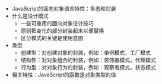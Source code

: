 
- JavaScript的面向对象语言特性：多态和封装
- 什么是设计模式
	- 一些可重用的面向对象设计技巧
	- 原则把变化的部分封装起来以便替换
	- 区分模式的关键是使用意图
- 类型
	- 创建型：对创建对象的封装，例如：单例模式，工厂模式
	- 结构性：对对象组合的封装，例如：装饰器模式，代理模式
	- 行为型：对对象行为的封装，例如：观察者模式，状态模式
- 相关特性：JavaScript的函数是对象类型的值
